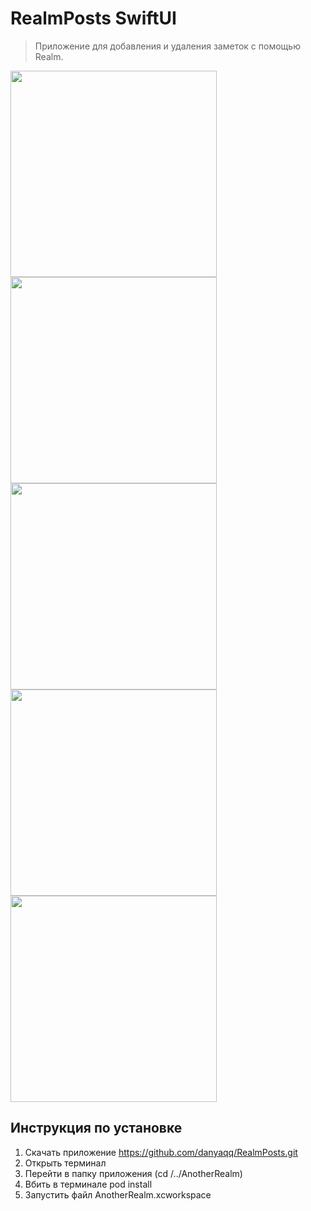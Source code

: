# RealmPosts SwiftUI 

> Приложение для добавления и удаления заметок с помощью Realm.

<div style="text-align:center"></div>

<div>
<img height="330" src="https://i.ibb.co/t4n48p5/Simulator-Screen-Shot-i-Phone-12-2021-07-26-at-12-06-48.png">
<img height="330" src="https://i.ibb.co/M55tcLP/Simulator-Screen-Shot-i-Phone-12-2021-07-26-at-12-06-53.png">
<img height="330" src="https://i.ibb.co/vDnMbs5/Simulator-Screen-Shot-i-Phone-12-2021-07-26-at-12-07-26.png">
<img height="330" src="https://i.ibb.co/d0cRQTw/Simulator-Screen-Shot-i-Phone-12-2021-07-26-at-12-07-33.png">
<img height="330" src="https://i.ibb.co/wzTRtXc/Simulator-Screen-Shot-i-Phone-12-2021-07-26-at-12-37-39.png">
</div>

## Инструкция по установке
1. Скачать приложение https://github.com/danyaqq/RealmPosts.git
2. Открыть терминал
3. Перейти в папку приложения (cd /../AnotherRealm)
4. Вбить в терминале pod install
5. Запустить файл AnotherRealm.xcworkspace
